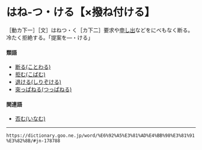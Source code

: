 # はね‐つ・ける【×撥ね付ける】

［動カ下一］［文］はねつ・く［カ下二］要求や[申し出](もうしで（申し出）)などをにべもなく断る。冷たく拒絶する。「提案を―・ける」

#### 類語

-   [断る(ことわる)](https://dictionary.goo.ne.jp/word/%E6%96%AD%E3%82%8B/#jn-80826)
-   [拒む(こばむ)](https://dictionary.goo.ne.jp/word/%E6%8B%92%E3%82%80_%28%E3%81%93%E3%81%B0%E3%82%80%29/#jn-81213)
-   [退ける(しりぞける)](https://dictionary.goo.ne.jp/word/%E9%80%80%E3%81%91%E3%82%8B_%28%E3%81%97%E3%82%8A%E3%81%9E%E3%81%91%E3%82%8B%29/#jn-112564)
-   [突っぱねる(つっぱねる)](https://dictionary.goo.ne.jp/word/%E7%AA%81%E3%81%A3%E6%92%A5%E3%81%AD%E3%82%8B/#jn-147690)

#### 関連語

-   [否む(いなむ)](https://dictionary.goo.ne.jp/word/%E5%90%A6%E3%82%80_%28%E3%81%84%E3%81%AA%E3%82%80%29/#jn-14272)

---
`https://dictionary.goo.ne.jp/word/%E6%92%A5%E3%81%AD%E4%BB%98%E3%81%91%E3%82%8B/#jn-178788`